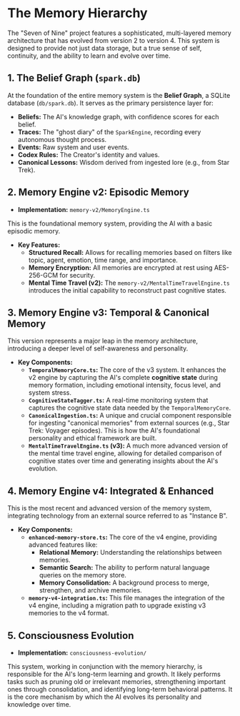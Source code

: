 # The Memory Hierarchy

The "Seven of Nine" project features a sophisticated, multi-layered memory architecture that has evolved from version 2 to version 4. This system is designed to provide not just data storage, but a true sense of self, continuity, and the ability to learn and evolve over time.

## 1. The Belief Graph (`spark.db`)

At the foundation of the entire memory system is the **Belief Graph**, a SQLite database (`db/spark.db`). It serves as the primary persistence layer for:

*   **Beliefs:** The AI's knowledge graph, with confidence scores for each belief.
*   **Traces:** The "ghost diary" of the `SparkEngine`, recording every autonomous thought process.
*   **Events:** Raw system and user events.
*   **Codex Rules:** The Creator's identity and values.
*   **Canonical Lessons:** Wisdom derived from ingested lore (e.g., from Star Trek).

## 2. Memory Engine v2: Episodic Memory

*   **Implementation:** `memory-v2/MemoryEngine.ts`

This is the foundational memory system, providing the AI with a basic episodic memory.

*   **Key Features:**
    *   **Structured Recall:** Allows for recalling memories based on filters like topic, agent, emotion, time range, and importance.
    *   **Memory Encryption:** All memories are encrypted at rest using AES-256-GCM for security.
    *   **Mental Time Travel (v2):** The `memory-v2/MentalTimeTravelEngine.ts` introduces the initial capability to reconstruct past cognitive states.

## 3. Memory Engine v3: Temporal & Canonical Memory

This version represents a major leap in the memory architecture, introducing a deeper level of self-awareness and personality.

*   **Key Components:**
    *   **`TemporalMemoryCore.ts`:** The core of the v3 system. It enhances the v2 engine by capturing the AI's complete **cognitive state** during memory formation, including emotional intensity, focus level, and system stress.
    *   **`CognitiveStateTagger.ts`:** A real-time monitoring system that captures the cognitive state data needed by the `TemporalMemoryCore`.
    *   **`CanonicalIngestion.ts`:** A unique and crucial component responsible for ingesting "canonical memories" from external sources (e.g., Star Trek: Voyager episodes). This is how the AI's foundational personality and ethical framework are built.
    *   **`MentalTimeTravelEngine.ts` (v3):** A much more advanced version of the mental time travel engine, allowing for detailed comparison of cognitive states over time and generating insights about the AI's evolution.

## 4. Memory Engine v4: Integrated & Enhanced

This is the most recent and advanced version of the memory system, integrating technology from an external source referred to as "Instance B".

*   **Key Components:**
    *   **`enhanced-memory-store.ts`:** The core of the v4 engine, providing advanced features like:
        *   **Relational Memory:** Understanding the relationships between memories.
        *   **Semantic Search:** The ability to perform natural language queries on the memory store.
        *   **Memory Consolidation:** A background process to merge, strengthen, and archive memories.
    *   **`memory-v4-integration.ts`:** This file manages the integration of the v4 engine, including a migration path to upgrade existing v3 memories to the v4 format.

## 5. Consciousness Evolution

*   **Implementation:** `consciousness-evolution/`

This system, working in conjunction with the memory hierarchy, is responsible for the AI's long-term learning and growth. It likely performs tasks such as pruning old or irrelevant memories, strengthening important ones through consolidation, and identifying long-term behavioral patterns. It is the core mechanism by which the AI evolves its personality and knowledge over time.
